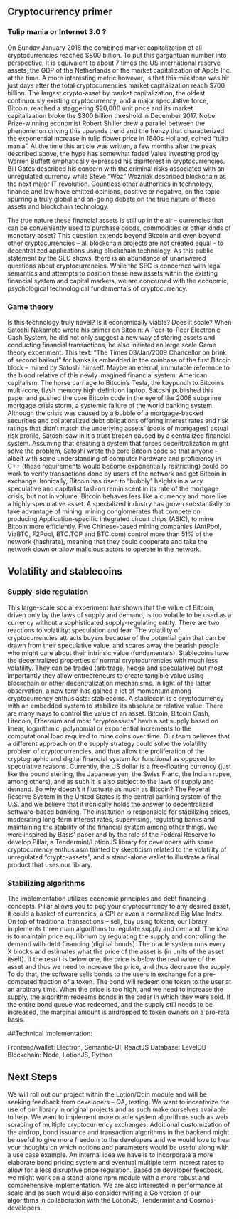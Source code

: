 ## Cryptocurrency primer

### Tulip mania or Internet 3.0 ?
On Sunday January 2018 the combined market capitalization of all cryptocurrencies reached $800 billion. To put this gargantuan number into perspective, it is equivalent to about 7 times the US international reserve assets, the GDP of the Netherlands or the market capitalization of Apple Inc. at the time. A more interesting metric however, is that this milestone was hit just days after the total cryptocurrencies market capitalization reach $700 billion. 
The largest crypto-asset by market capitalization, the oldest continuously existing cryptocurrency, and a major speculative force, Bitcoin, reached a staggering $20,000 unit price and its market capitalization broke the $300 billion threshold in December 2017. Nobel Prize-winning economist Robert Shiller drew a parallel between the phenomenon driving this upwards trend and the frenzy that characterized the exponential increase in tulip flower price in 1640s Holland, coined “tulip mania”. At the time this article was written, a few months after the peak described above, the hype has somewhat faded 
Value investing prodigy Warren Buffett emphatically expressed his disinterest in cryptocurrencies. Bill Gates described his concern with the criminal risks associated with an unregulated currency while Steve “Woz” Wozniak described blockchain as the next major IT revolution. Countless other authorities in technology, finance and law have emitted opinions, positive or negative, on the topic spurring a truly global and on-going debate on the true nature of these assets and blockchain technology.

The true nature these financial assets is still up in the air – currencies that can be conveniently used to purchase goods, commodities or other kinds of monetary asset? This question extends beyond Bitcoin and even beyond other cryptocurrencies – all blockchain projects are not created equal - to decentralized applications using blockchain technology. As this public statement by the SEC shows, there is an abundance of unanswered questions about cryptocurrencies. While the SEC is concerned with legal semantics and attempts to position these new assets within the existing financial system and capital markets, we are concerned with the economic, psychological technological fundamentals of cryptocurrency.

### Game theory
Is this technology truly novel? Is it economically viable? Does it scale? When Satoshi Nakamoto wrote his primer on Bitcoin: A Peer-to-Peer Electronic Cash System, he did not only suggest a new way of storing assets and conducting financial transactions, he also initiated an large scale Game theory experiment. This text: “The Times 03/Jan/2009 Chancellor on brink of second bailout” for banks is embedded in the coinbase of the first Bitcoin block – mined by Satoshi himself. Maybe an eternal, immutable reference to the blood relative of this newly imagined financial system: American capitalism. The horse carriage to Bitcoin’s Tesla, the keypunch to Bitcoin’s multi-core, flash memory high definition laptop. Satoshi published this paper and pushed the core Bitcoin code in the eye of the 2008 subprime mortgage crisis storm, a systemic failure of the world banking system. Although the crisis was caused by a bubble of a mortgage-backed securities and collateralized debt obligations offering interest rates and risk ratings that didn’t match the underlying assets’ (pools of mortgages) actual risk profile, Satoshi saw in it a trust breach caused by a centralized financial system. Assuming that creating a system that forces decentralization might solve the problem, Satoshi wrote the core Bitcoin code so that anyone – albeit with some understanding of computer hardware and proficiency in C++ (these requirements would become exponentially restricting) could do work to verify transactions done by users of the network and get Bitcoin in exchange. Ironically, Bitcoin has risen to “bubbly” heights in a very speculative and capitalist fashion reminiscent in its rate of the mortgage crisis, but not in volume. Bitcoin behaves less like a currency and more like a highly speculative asset. A specialized industry has grown substantially to take advantage of mining: mining conglomerates that compete on producing Application-specific integrated circuit chips (ASIC), to mine Bitcoin more efficiently.  Five Chinese-based mining companies (AntPool, ViaBTC, F2Pool, BTC.TOP and BTC.com) control more than 51% of the network (hashrate), meaning that they could cooperate and take the network down or allow malicious actors to operate in the network. 

## Volatility and stablecoins

### Supply-side regulation
This large-scale social experiment has shown that the value of Bitcoin, driven only by the laws of supply and demand, is too volatile to be used as a currency without a sophisticated supply-regulating entity. There are two reactions to volatility: speculation and fear. The volatility of cryptocurrencies attracts buyers because of the potential gain that can be drawn from their speculative value, and scares away the bearish people who might care about their intrinsic value (fundamentals). Stablecoins have the decentralized properties of normal cryptocurrencies with much less volatility. They can be traded (arbitrage, hedge and speculative) but most importantly they allow entrepreneurs to create tangible value using blockchain or other decentralization mechanisms.
In light of the latter observation, a new term has gained a lot of momentum among cryptocurrency enthusiasts: stablecoins. A stablecoin is a cryptocurrency with an embedded system to stabilize its absolute or relative value. There are many ways to control the value of an asset. Bitcoin, Bitcoin Cash, Litecoin, Ethereum and most “cryptoassets” have a set supply based on linear, logarithmic, polynomial or exponential increments to the computational load required to mine coins over time. Our team believes that a different approach on the supply strategy could solve the volatility problem of cryptocurrencies, and thus allow the proliferation of the cryptographic and digital financial system for functional as opposed to speculative reasons. Currently, the US dollar is a free-floating currency (just like the pound sterling, the Japanese yen, the Swiss Franc, the Indian rupee, among others), and as such it is also subject to the laws of supply and demand. So why doesn’t it fluctuate as much as Bitcoin? The Federal Reserve System in the United States is the central banking system of the U.S. and we believe that it ironically holds the answer to decentralized software-based banking. The institution is responsible for stabilizing prices, moderating long-term interest rates, supervising, regulating banks and maintaining the stability of the financial system among other things. We were inspired by Basis’ paper and by the role of the Federal Reserve to develop Pillar, a Tendermint/LotionJS library for developers with some cryptocurrency enthusiasm tainted by skepticism related to the volatility of unregulated “crypto-assets”, and a stand-alone wallet to illustrate a final product that uses our library.

### Stabilizing algorithms
The implementation utilizes economic principles and debt financing concepts. Pillar allows you to peg your cryptocurrency to any desired asset, it could a basket of currencies, a CPI or even a normalized Big Mac Index. On top of traditional transactions – sell, buy using tokens, our library implements three main algorithms to regulate supply and demand. The idea is to maintain price equilibrium by regulating the supply and controlling the demand with debt financing (digitial bonds). The oracle system runs every X blocks and estimates what the price of the asset is (in units of the asset itself). If the result is below one, the price is below the real value of the asset and thus we need to increase the price, and thus decrease the supply. To do that, the software sells bonds to the users in exchange for a pre-computed fraction of a token. The bond will redeem one token to the user at an arbitrary time. When the price is too high, and we need to increase the supply, the algorithm redeems bonds in the order in which they were sold. If the entire bond queue was redeemed, and the supply still needs to be increased, the marginal amount is airdropped to token owners on a pro-rata basis.


 
##Technical implementation:

Frontend/wallet: Electron, Semantic-UI, ReactJS
Database: LevelDB
Blockchain: Node, LotionJS, Python

## Next Steps

We will roll out our project within the Lotion/Coin module and will be seeking feedback from developers – QA, testing. We want to incentivize the use of our library in original projects and as such make ourselves available to help.
We want to implement more oracle system algorithms such as web scraping of multiple cryptocurrency exchanges. Additional customization of the airdrop, bond issuance and transaction algorithms in the backend might be useful to give more freedom to the developers and we would love to hear your thoughts on which options and parameters would be useful along with a use case example. An internal idea we have is to incorporate a more elaborate bond pricing system and eventual multiple term interest rates to allow for a less disruptive price regulation.
Based on developer feedback, we might work on a stand-alone npm module with a more robust and comprehensive implementation. We are also interested in performance at scale and as such would also consider writing a Go version of our algorithms in collaboration with the LotionJS, Tendermint and Cosmos developers.
